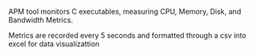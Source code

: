 APM tool monitors C executables, measuring CPU, Memory, Disk, and Bandwidth Metrics. 

Metrics are recorded every 5 seconds and formatted through a csv into excel for data visualizattion

